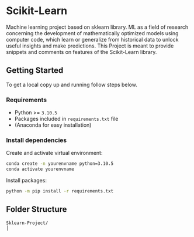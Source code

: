 # Scikit-Learn
Machine learning project based on sklearn library.
ML as a field of research concerning the development of mathematically optimized models using computer code, which learn or generalize from historical data to unlock useful insights and make predictions.
This Project is meant to provide snippets and comments on features of the Scikit-Learn library.


## Getting Started

To get a local copy up and running follow steps below.
### Requirements
* Python >= `3.10.5`
* Packages included in `requirements.txt` file
* (Anaconda for easy installation)

### Install dependencies

Create and activate virtual environment:
```sh
conda create -n yourenvname python=3.10.5
conda activate yourenvname
```

Install packages:
```sh
python -m pip install -r requirements.txt
```

## Folder Structure
  ```
  Sklearn-Project/
  │
